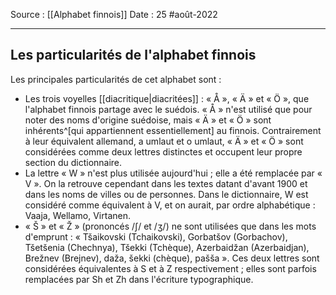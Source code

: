 Source : [[Alphabet finnois]]
Date : 25 #août-2022
***

## Les particularités de l'alphabet finnois
Les principales particularités de cet alphabet sont :
- Les trois voyelles [[diacritique|diacritées]] : « Å », « Ä » et « Ö », que l'alphabet finnois partage avec le suédois. « Å » n'est utilisé que pour noter des noms d'origine suédoise, mais « Ä » et « Ö » sont inhérents^[qui appartiennent essentiellement] au finnois. Contrairement à leur équivalent allemand, a umlaut et o umlaut, « Ä » et « Ö » sont considérées comme deux lettres distinctes et occupent leur propre section du dictionnaire.
- La lettre « W » n'est plus utilisée aujourd'hui ; elle a été remplacée par « V ». On la retrouve cependant dans les textes datant d'avant 1900 et dans les noms de villes ou de personnes. Dans le dictionnaire, W est considéré comme équivalent à V, et on aurait, par ordre alphabétique : Vaaja, Wellamo, Virtanen.
- « Š » et « Ž » (prononcés /ʃ/ et /ʒ/) ne sont utilisées que dans les mots d'emprunt : « Tšaikovski (Tchaikovski), Gorbatšov (Gorbachov), Tšetšenia (Chechnya), Tšekki (Tchèque), Azerbaidžan (Azerbaidjan), Brežnev (Brejnev), daža, šekki (chèque), pašša ». Ces deux lettres sont considérées équivalentes à S et à Z respectivement ; elles sont parfois remplacées par Sh et Zh dans l'écriture typographique.